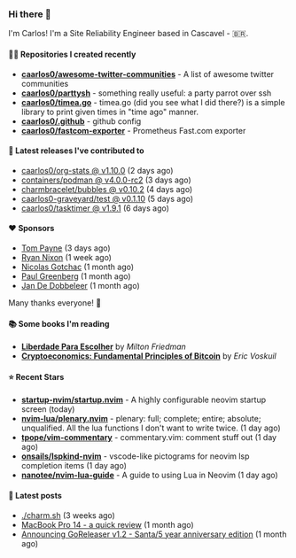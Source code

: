### Hi there 👋

I'm Carlos! I'm a Site Reliability Engineer based in Cascavel - 🇧🇷.

#### 👨‍💻 Repositories I created recently
- **[caarlos0/awesome-twitter-communities](https://github.com/caarlos0/awesome-twitter-communities)** - A list of awesome twitter communities
- **[caarlos0/parttysh](https://github.com/caarlos0/parttysh)** - something really useful: a party parrot over ssh
- **[caarlos0/timea.go](https://github.com/caarlos0/timea.go)** - timea.go (did you see what I did there?) is a simple library to print given times in &#34;time ago&#34; manner.
- **[caarlos0/.github](https://github.com/caarlos0/.github)** - github config
- **[caarlos0/fastcom-exporter](https://github.com/caarlos0/fastcom-exporter)** - Prometheus Fast.com exporter

#### 🚀 Latest releases I've contributed to


- [caarlos0/org-stats @ v1.10.0](https://github.com/caarlos0/org-stats/releases/tag/v1.10.0) (2 days ago)
- [containers/podman @ v4.0.0-rc2](https://github.com/containers/podman/releases/tag/v4.0.0-rc2) (3 days ago)
- [charmbracelet/bubbles @ v0.10.2](https://github.com/charmbracelet/bubbles/releases/tag/v0.10.2) (4 days ago)
- [caarlos0-graveyard/test @ v0.1.10](https://github.com/caarlos0-graveyard/test/releases/tag/v0.1.10) (5 days ago)
- [caarlos0/tasktimer @ v1.9.1](https://github.com/caarlos0/tasktimer/releases/tag/v1.9.1) (6 days ago)

#### ❤️ Sponsors
- [Tom Payne](https://github.com/twpayne) (3 days ago)
- [Ryan Nixon](https://github.com/taiidani) (1 week ago)
- [Nicolas Gotchac](https://github.com/ngotchac) (1 month ago)
- [Paul Greenberg](https://github.com/greenpau) (1 month ago)
- [Jan De Dobbeleer](https://github.com/JanDeDobbeleer) (1 month ago)

Many thanks everyone! 🙏

#### 📚 Some books I'm reading
- **[Liberdade Para Escolher](https://www.goodreads.com/book/show/17238591-liberdade-para-escolher)** by _Milton Friedman_
- **[Cryptoeconomics: Fundamental Principles of Bitcoin](https://www.goodreads.com/book/show/56919322-cryptoeconomics)** by _Eric Voskuil_

#### ⭐ Recent Stars


- **[startup-nvim/startup.nvim](https://github.com/startup-nvim/startup.nvim)** - A highly configurable neovim startup screen (today)
- **[nvim-lua/plenary.nvim](https://github.com/nvim-lua/plenary.nvim)** - plenary: full; complete; entire; absolute; unqualified. All the lua functions I don&#39;t want to write twice. (1 day ago)
- **[tpope/vim-commentary](https://github.com/tpope/vim-commentary)** - commentary.vim: comment stuff out (1 day ago)
- **[onsails/lspkind-nvim](https://github.com/onsails/lspkind-nvim)** - vscode-like pictograms for neovim lsp completion items (1 day ago)
- **[nanotee/nvim-lua-guide](https://github.com/nanotee/nvim-lua-guide)** - A guide to using Lua in Neovim (1 day ago)

#### 📄 Latest posts
- [./charm.sh](https://carlosbecker.com/posts/charm/) (3 weeks ago)
- [MacBook Pro 14 - a quick review](https://carlosbecker.com/posts/macbook-pro-14/) (1 month ago)
- [Announcing GoReleaser v1.2 - Santa/5 year anniversary edition](https://carlosbecker.com/posts/goreleaser-v1.2/) (1 month ago)

